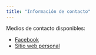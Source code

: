 ```yaml
---
title: "Información de contacto"
---
```


Medios de contacto disponibles:



* [Facebook](https://es-la.facebook.com/rebeca.morenoyanez)
* [Sitio web personal](https://rebeca-my.github.io)
